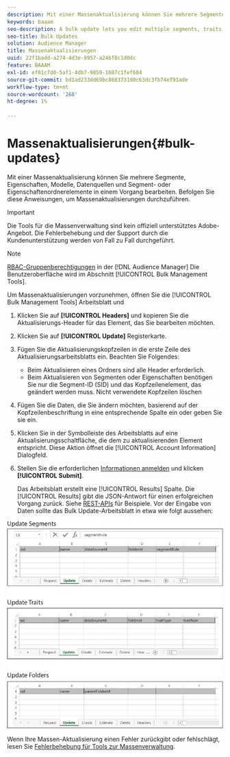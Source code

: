 ```yaml
---
description: Mit einer Massenaktualisierung können Sie mehrere Segmente, Eigenschaften, Modelle, Datenquellen und Segment- oder Eigenschaftenordnerelemente in einem Vorgang bearbeiten. Befolgen Sie diese Anweisungen, um Massenaktualisierungen durchzuführen.
keywords: baaam
seo-description: A bulk update lets you edit multiple segments, traits, models, data sources, and segment or trait folder elements in a single operation. Follow these instructions to make bulk updates.
seo-title: Bulk Updates
solution: Audience Manager
title: Massenaktualisierungen
uuid: 22f1badd-a274-4d3e-9957-a24bf8c1d0dc
feature: BAAAM
exl-id: ef01c7d0-5af1-4db7-9859-1087c1fef684
source-git-commit: bd1ad233dd69bc8683731d0c63dc3fb74ef91ade
workflow-type: tm+mt
source-wordcount: '268'
ht-degree: 1%

---
```


# Massenaktualisierungen{#bulk-updates}

Mit einer Massenaktualisierung können Sie mehrere Segmente, Eigenschaften, Modelle, Datenquellen und Segment- oder Eigenschaftenordnerelemente in einem Vorgang bearbeiten. Befolgen Sie diese Anweisungen, um Massenaktualisierungen durchzuführen.

>[!IMPORTANT]
>
>Die Tools für die Massenverwaltung sind kein offiziell unterstütztes Adobe-Angebot. Die Fehlerbehebung und der Support durch die Kundenunterstützung werden von Fall zu Fall durchgeführt.

<!-- 

t_bulk_updates.xml

 -->

>[!NOTE]
>
>[RBAC-Gruppenberechtigungen](../../features/administration/administration-overview.md) in der [!DNL Audience Manager] Die Benutzeroberfläche wird im Abschnitt [!UICONTROL Bulk Management Tools].

Um Massenaktualisierungen vorzunehmen, öffnen Sie die [!UICONTROL Bulk Management Tools] Arbeitsblatt und

1. Klicken Sie auf **[!UICONTROL Headers]** und kopieren Sie die Aktualisierungs-Header für das Element, das Sie bearbeiten möchten.
2. Klicken Sie auf **[!UICONTROL Update]** Registerkarte.
3. Fügen Sie die Aktualisierungskopfzeilen in die erste Zeile des Aktualisierungsarbeitsblatts ein. Beachten Sie Folgendes:

   * Beim Aktualisieren eines Ordners sind alle Header erforderlich.
   * Beim Aktualisieren von Segmenten oder Eigenschaften benötigen Sie nur die Segment-ID (SID) und das Kopfzeilenelement, das geändert werden muss. Nicht verwendete Kopfzeilen löschen

4. Fügen Sie die Daten, die Sie ändern möchten, basierend auf der Kopfzeilenbeschriftung in eine entsprechende Spalte ein oder geben Sie sie ein.
5. Klicken Sie in der Symbolleiste des Arbeitsblatts auf eine Aktualisierungsschaltfläche, die dem zu aktualisierenden Element entspricht.
Diese Aktion öffnet die [!UICONTROL Account Information] Dialogfeld.

6. Stellen Sie die erforderlichen [Informationen anmelden](../../reference/bulk-management-tools/bulk-management-intro.md#auth-reqs) und klicken **[!UICONTROL Submit]**.

   Das Arbeitsblatt erstellt eine [!UICONTROL Results] Spalte. Die [!UICONTROL Results] gibt die JSON-Antwort für einen erfolgreichen Vorgang zurück. Siehe [REST-APIs](../../api/rest-api-main/rest-api-main.md) für Beispiele. Vor der Eingabe von Daten sollte das Bulk Update-Arbeitsblatt in etwa wie folgt aussehen:

![](assets/update.png)

Wenn Ihre Massen-Aktualisierung einen Fehler zurückgibt oder fehlschlägt, lesen Sie [Fehlerbehebung für Tools zur Massenverwaltung](../../reference/bulk-management-tools/bulk-troubleshooting.md).
